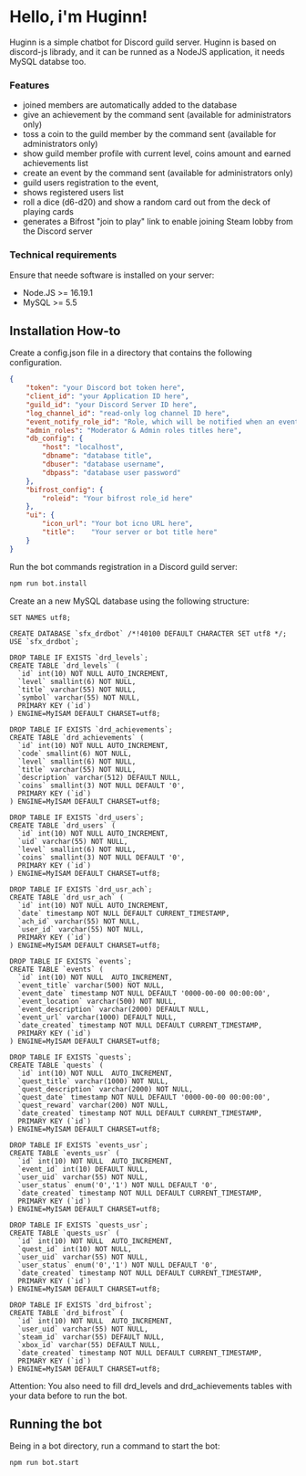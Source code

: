 # Hello, i'm Huginn!

Huginn is a simple chatbot for Discord guild server. Huginn is based on discord-js librady, and it can be runned as a NodeJS application, it needs MySQL databse too.

### Features
* joined members are automatically added to the database
* give an achievement by the command sent (available for administrators only)
* toss a coin to the guild member by the command sent (available for administrators only)
* show guild member profile with current level, coins amount and earned achievements list
* create an event by the command sent (available for administrators only)
* guild users registration to the event, 
* shows registered users list
* roll a dice (d6-d20) and show a random card out from the deck of playing cards 
* generates a Bifrost "join to play" link to enable joining Steam lobby from the Discord server

### Technical requirements
Ensure that neede software is installed on your server:
* Node.JS >= 16.19.1
* MySQL >= 5.5

## Installation How-to
Create a config.json file in a directory that contains the following configuration.
```json
{
    "token": "your Discord bot token here",
    "client_id": "your Application ID here",
    "guild_id": "your Discord Server ID here",
    "log_channel_id": "read-only log channel ID here",
    "event_notify_role_id": "Role, which will be notified when an event created",
    "admin_roles": "Moderator & Admin roles titles here",
    "db_config": {
        "host": "localhost",
        "dbname": "database title",
        "dbuser": "database username",
        "dbpass": "database user password"
    },
    "bifrost_config": {
        "roleid": "Your bifrost role_id here"
    },
    "ui": {
        "icon_url": "Your bot icno URL here",
        "title":    "Your server or bot title here"
    }
}
```
Run the bot commands registration in a Discord guild server:
```bash
npm run bot.install
```
Create an a new MySQL database using the following structure:
```mysql
SET NAMES utf8;

CREATE DATABASE `sfx_drdbot` /*!40100 DEFAULT CHARACTER SET utf8 */;
USE `sfx_drdbot`;

DROP TABLE IF EXISTS `drd_levels`;
CREATE TABLE `drd_levels` (
  `id` int(10) NOT NULL AUTO_INCREMENT,
  `level` smallint(6) NOT NULL,
  `title` varchar(55) NOT NULL,
  `symbol` varchar(55) NOT NULL,
  PRIMARY KEY (`id`)
) ENGINE=MyISAM DEFAULT CHARSET=utf8;

DROP TABLE IF EXISTS `drd_achievements`;
CREATE TABLE `drd_achievements` (
  `id` int(10) NOT NULL AUTO_INCREMENT,
  `code` smallint(6) NOT NULL,
  `level` smallint(6) NOT NULL,
  `title` varchar(55) NOT NULL,
  `description` varchar(512) DEFAULT NULL,
  `coins` smallint(3) NOT NULL DEFAULT '0',
  PRIMARY KEY (`id`)
) ENGINE=MyISAM DEFAULT CHARSET=utf8;

DROP TABLE IF EXISTS `drd_users`;
CREATE TABLE `drd_users` (
  `id` int(10) NOT NULL AUTO_INCREMENT,
  `uid` varchar(55) NOT NULL,
  `level` smallint(6) NOT NULL,
  `coins` smallint(3) NOT NULL DEFAULT '0',
  PRIMARY KEY (`id`)
) ENGINE=MyISAM DEFAULT CHARSET=utf8;

DROP TABLE IF EXISTS `drd_usr_ach`;
CREATE TABLE `drd_usr_ach` (
  `id` int(10) NOT NULL AUTO_INCREMENT,
  `date` timestamp NOT NULL DEFAULT CURRENT_TIMESTAMP,
  `ach_id` varchar(55) NOT NULL,
  `user_id` varchar(55) NOT NULL,
  PRIMARY KEY (`id`)
) ENGINE=MyISAM DEFAULT CHARSET=utf8;

DROP TABLE IF EXISTS `events`;
CREATE TABLE `events` (
  `id` int(10) NOT NULL  AUTO_INCREMENT,
  `event_title` varchar(500) NOT NULL,
  `event_date` timestamp NOT NULL DEFAULT '0000-00-00 00:00:00',
  `event_location` varchar(500) NOT NULL,
  `event_description` varchar(2000) DEFAULT NULL,
  `event_url` varchar(1000) DEFAULT NULL,
  `date_created` timestamp NOT NULL DEFAULT CURRENT_TIMESTAMP,
  PRIMARY KEY (`id`)
) ENGINE=MyISAM DEFAULT CHARSET=utf8;

DROP TABLE IF EXISTS `quests`;
CREATE TABLE `quests` (
  `id` int(10) NOT NULL  AUTO_INCREMENT,
  `quest_title` varchar(1000) NOT NULL,
  `quest_description` varchar(2000) NOT NULL,
  `quest_date` timestamp NOT NULL DEFAULT '0000-00-00 00:00:00',
  `quest_reward` varchar(200) NOT NULL,
  `date_created` timestamp NOT NULL DEFAULT CURRENT_TIMESTAMP,
  PRIMARY KEY (`id`)
) ENGINE=MyISAM DEFAULT CHARSET=utf8;

DROP TABLE IF EXISTS `events_usr`;
CREATE TABLE `events_usr` (
  `id` int(10) NOT NULL  AUTO_INCREMENT,
  `event_id` int(10) DEFAULT NULL,
  `user_uid` varchar(55) NOT NULL,
  `user_status` enum('0','1') NOT NULL DEFAULT '0',
  `date_created` timestamp NOT NULL DEFAULT CURRENT_TIMESTAMP,
  PRIMARY KEY (`id`)
) ENGINE=MyISAM DEFAULT CHARSET=utf8;

DROP TABLE IF EXISTS `quests_usr`;
CREATE TABLE `quests_usr` (
  `id` int(10) NOT NULL  AUTO_INCREMENT,
  `quest_id` int(10) NOT NULL,
  `user_uid` varchar(55) NOT NULL,
  `user_status` enum('0','1') NOT NULL DEFAULT '0',
  `date_created` timestamp NOT NULL DEFAULT CURRENT_TIMESTAMP,
  PRIMARY KEY (`id`)
) ENGINE=MyISAM DEFAULT CHARSET=utf8;

DROP TABLE IF EXISTS `drd_bifrost`;
CREATE TABLE `drd_bifrost` (
  `id` int(10) NOT NULL  AUTO_INCREMENT,
  `user_uid` varchar(55) NOT NULL,
  `steam_id` varchar(55) DEFAULT NULL,
  `xbox_id` varchar(55) DEFAULT NULL,
  `date_created` timestamp NOT NULL DEFAULT CURRENT_TIMESTAMP,
  PRIMARY KEY (`id`)
) ENGINE=MyISAM DEFAULT CHARSET=utf8;
```

Attention: You also need to fill drd_levels and drd_achievements tables with your data before to run the bot.

## Running the bot
Being in a bot directory, run a command to start the bot:
```bash
npm run bot.start
```

